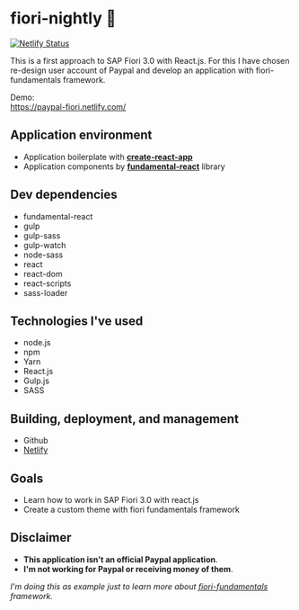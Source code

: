 # fiori-nightly 🌼
[![Netlify Status](https://api.netlify.com/api/v1/badges/dc61b5a5-ec18-4e58-b3c3-3d9ff920e521/deploy-status)](https://app.netlify.com/sites/paypal-fiori/deploys)

This is a first approach to SAP Fiori 3.0 with React.js. 
For this I have chosen re-design user account of Paypal and develop an application with fiori-fundamentals framework.

Demo:</br>
https://paypal-fiori.netlify.com/



## Application environment
- Application boilerplate with **[create-react-app](https://github.com/facebook/create-react-app)**
- Application components by **[fundamental-react](https://github.com/SAP/fundamental-react)** library 

## Dev dependencies
- fundamental-react
- gulp
- gulp-sass
- gulp-watch
- node-sass
- react
- react-dom
- react-scripts
- sass-loader

## Technologies I've used
- node.js
- npm
- Yarn
- React.js
- Gulp.js
- SASS

## Building, deployment, and management
- Github
- [Netlify](https://www.netlify.com/)


## Goals
- Learn how to work in SAP Fiori 3.0 with react.js
- Create a custom theme with fiori fundamentals framework



## Disclaimer
- **This application isn't an official Paypal application**.
- **I'm not working for Paypal or receiving money of them**. 

*I'm doing this as example just to learn more about [fiori-fundamentals](https://sap.github.io/fundamental/) framework.*
